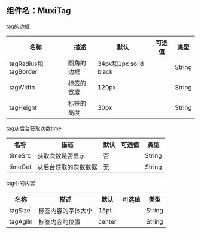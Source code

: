 ## 组件名：MuxiTag
tag的边框
<table>
  <tr>
    <th>名称</th>
    <th>描述</th>
    <th>默认</th>
    <th>可选值</th>
    <th>类型</th>
  </tr>
  <tr>
    <td>tagRadius和tagBorder</td>
    <td>圆角的边框</td>
    <td>34px和1px solid black</td>
    <td></td>
    <td>String</td>
 </tr>
 <tr>
   <td>tagWidth</td>
   <td>标签的宽度</td>
   <td>120px</td>
   <td></td>
   <td>String</td>
 </tr>
 <tr>
   <td>tagHeight</td>
   <td>标签的高度</td>
   <td>30px</td>
   <td></td>
   <td>String</td>
 </tr>
 </table>

 tag从后台获取次数time
 <table>
  <tr>
    <th>名称</th>
    <th>描述</th>
    <th>默认</th>
    <th>可选值</th>
    <th>类型</th>
  </tr>
  <tr>
    <td>timeSrc</td>
    <td>获取次数是否显示</td>
    <td>否</td>
    <td></td>
    <td>String</td>
 </tr>
 <tr>
   <td>timeGet</td>
   <td>从后台获取的次数数据</td>
   <td>无</td>
   <td></td>
   <td>String</td>
 </tr>
 </table>

 tag中的内容
 <table>
  <tr>
    <th>名称</th>
    <th>描述</th>
    <th>默认</th>
    <th>可选值</th>
    <th>类型</th>
  </tr>
  <tr>
    <td>tagSize</td>
    <td>标签内容的字体大小</td>
    <td>15pt</td>
    <td></td>
    <td>String</td>
 </tr>
 <tr>
   <td>tagAglin</td>
   <td>标签内容的位置</td>
   <td>center</td>
   <td></td>
   <td>String</td>
 </tr>
 </table>